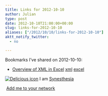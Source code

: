 ```yaml
---
title: Links for 2012-10-10
author: Julian
type: post
date: 2012-10-10T21:00:00+00:00
slug: links-for-2012-10-10 
aliases: ["/2012/10/10/links-for-2012-10-10"]
aktt_notify_twitter:
  - no

---
```

Bookmarks I&#8217;ve shared on 2012-10-10:

  * [Overview of XML in Excel][1] 
    [xml][2] [excel][3] </li> </ul> 
    
    <p class="deliciouslink">
      <a href="https://del.icio.us/synesthesia" title="See all my bookmarks on del.icio.us"><img src="https://www.synesthesia.co.uk/images/deliciousicon.jpg" alt="Delicious icon" /></a>&nbsp;I am <a href="https://del.icio.us/synesthesia" title="See all my bookmarks on del.icio.us">Synesthesia</a>
    </p>
    
    <p class="deliciouslink">
      <a href="https://del.icio.us/network?add=synesthesia" title="Add me to your del.icio.us network"><img src="https://www.synesthesia.co.uk/images/add.gif" alt="" /></a>&nbsp;<a href="https://del.icio.us/network?add=synesthesia" title="Add me to your del.icio.us network">Add me to your network</a>
    </p>

 [1]: https://office.microsoft.com/en-us/excel-help/overview-of-xml-in-excel-HA010206396.aspx
 [2]: https://www.delicious.com/synesthesia/xml
 [3]: https://www.delicious.com/synesthesia/excel